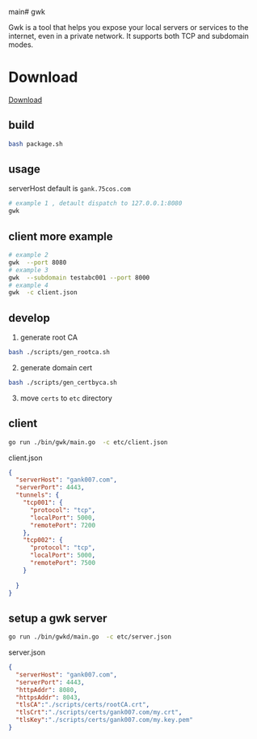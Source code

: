 main# gwk

Gwk is a tool that helps you expose your local servers or services to the
internet, even in a private network. It supports both TCP and subdomain modes.

# Download

[Download](https://github.com/xuxihai123/go-gwk/releases)

## build

```bash
bash package.sh
```

## usage

serverHost default is `gank.75cos.com`

```bash
# example 1 , detault dispatch to 127.0.0.1:8080
gwk
```

## client more  example

```bash
# example 2
gwk  --port 8080
# example 3
gwk  --subdomain testabc001 --port 8000
# example 4
gwk  -c client.json
```

## develop 


1. generate root CA

```bash
bash ./scripts/gen_rootca.sh
```

2. generate domain cert

```bash
bash ./scripts/gen_certbyca.sh
```

3. move `certs` to `etc` directory


## client

```bash
go run ./bin/gwk/main.go  -c etc/client.json
```

client.json

```json
{
  "serverHost": "gank007.com",
  "serverPort": 4443,
  "tunnels": {
    "tcp001": {
      "protocol": "tcp",
      "localPort": 5000,
      "remotePort": 7200
    },
    "tcp002": {
      "protocol": "tcp",
      "localPort": 5000,
      "remotePort": 7500
    }
   
  }
}
```

## setup a gwk server

```bash
go run ./bin/gwkd/main.go  -c etc/server.json
```

server.json

```json
{
  "serverHost": "gank007.com",
  "serverPort": 4443,
  "httpAddr": 8080,
  "httpsAddr": 8043,
  "tlsCA":"./scripts/certs/rootCA.crt",
  "tlsCrt":"./scripts/certs/gank007.com/my.crt",
  "tlsKey":"./scripts/certs/gank007.com/my.key.pem"
}

```

